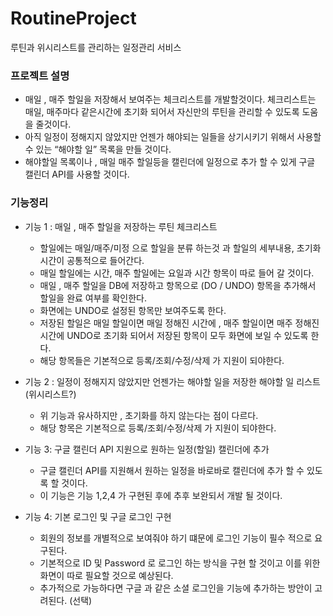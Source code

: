 # RoutineProject

루틴과 위시리스트를 관리하는 일정관리 서비스

### 프로젝트 설명

- 매일 , 매주 할일을 저장해서 보여주는 체크리스트를 개발할것이다. 체크리스트는 매일, 매주마다 같은시간에 초기화 되어서 자신만의 루틴을 관리할 수 있도록 도움을 줄것이다.
- 아직 일정이 정해지지 않았지만 언젠가 해야되는 일들을 상기시키기 위해서 사용할 수 있는 “해야할 일” 목록을 만들 것이다.
- 해야할일 목록이나 , 매일 매주 할일등을 캘린더에 일정으로 추가 할 수 있게 구글 캘린더 API를 사용할 것이다.

### 기능정리

- 기능 1   :  매일 , 매주 할일을 저장하는 루틴 체크리스트
    - 할일에는 매일/매주/미정 으로 할일을 분류 하는것 과 할일의 세부내용, 초기화 시간이 공통적으로 들어간다.
    - 매일 할일에는 시간, 매주 할일에는 요일과 시간 항목이 따로 들어 갈 것이다.
    - 매일 , 매주 할일을 DB에 저장하고 항목으로 (DO / UNDO) 항목을 추가해서 할일을 완료 여부를 확인한다.
    - 화면에는 UNDO로 설정된 항목만 보여주도록 한다.
    - 저장된 할일은 매일 할일이면 매일 정해진 시간에 , 매주 할일이면 매주 정해진 시간에 UNDO로 초기화 되어서 저장된 항목이 모두 화면에 보일 수 있도록 한다.
    - 해당 항목들은 기본적으로 등록/조회/수정/삭제 가 지원이 되야한다.


- 기능 2 : 일정이 정해지지 않았지만 언젠가는 해야할 일을 저장한 해야할 일 리스트 (위시리스트?)
    - 위 기능과 유사하지만 , 초기화를 하지 않는다는 점이 다르다.
    - 해당 항목은 기본적으로 등록/조회/수정/삭제 가 지원이 되야한다.

- 기능 3: 구글 캘린더 API 지원으로 원하는 일정(할일) 캘린더에 추가
    - 구글 캘린더 API를 지원해서 원하는 일정을 바로바로 캘린더에 추가 할 수 있도록 할 것이다.
    - 이 기능은 기능 1,2,4 가 구현된 후에 추후 보완되서 개발 될 것이다.

- 기능 4: 기본 로그인 및 구글 로그인 구현
    - 회원의 정보를 개별적으로 보여줘야 하기 떄문에 로그인 기능이 필수 적으로 요구된다.
    - 기본적으로 ID 및 Password 로 로그인 하는 방식을 구현 할 것이고 이를 위한 화면이 따로 필요할 것으로 예상된다.
    - 추가적으로 가능하다면 구글 과 같은 소셜 로그인을 기능에 추가하는 방안이 고려된다. (선택)

###

